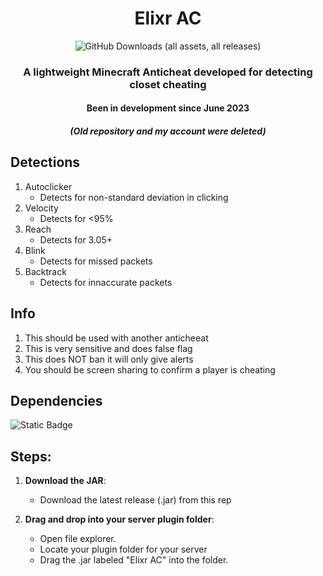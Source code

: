 <div align="center">
  
# Elixr AC
![GitHub Downloads (all assets, all releases)](https://img.shields.io/github/downloads/mihirj07/elixr/total)



### A lightweight Minecraft Anticheat developed for detecting closet cheating
#### Been in development since June 2023
##### (Old repository and my account were deleted)

</div>

## Detections
 1. Autoclicker
    - Detects for non-standard deviation in clicking
 2. Velocity
    - Detects for <95% 
 3. Reach
    - Detects for 3.05+
 4. Blink
    - Detects for missed packets
 5. Backtrack
    - Detects for innaccurate packets
## Info
 1. This should be used with another anticheeat
 2. This is very sensitive and does false flag
 3. This does NOT ban it will only give alerts 
 4. You should be screen sharing to confirm a player is cheating
## Dependencies
![Static Badge](https://img.shields.io/badge/ProtocolLib-red?style=flat-square&link=https%3A%2F%2Fgithub.com%2Fdmulloy2%2FProtocolLib%2Freleases%2Fdownload%2F5.2.0%2FProtocolLib.jar)
## Steps:
1. **Download the JAR**:
   - Download the latest release (.jar) from this rep

2. **Drag and drop into your server plugin folder**:
   - Open file explorer.
   - Locate your plugin folder for your server 
   - Drag the .jar labeled "Elixr AC" into the folder.
